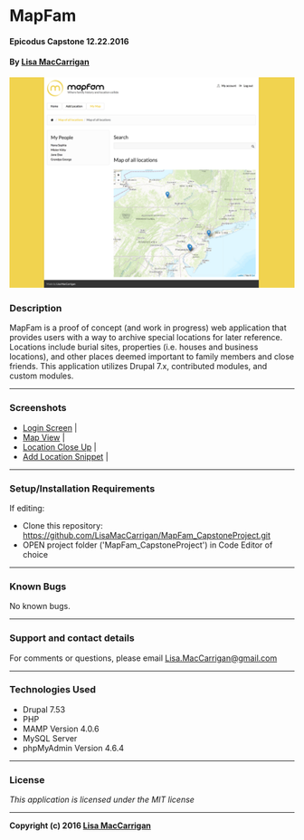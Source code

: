 # **MapFam**

#### Epicodus Capstone 12.22.2016

#### By [Lisa MacCarrigan](https://github.com/lisamaccarrigan)

![screenshot of project main page](sites/all/themes/insha/img/web-app.png)

### **Description**

MapFam is a proof of concept (and work in progress) web application that provides users with a way to archive special locations for later reference. Locations include burial sites, properties (i.e. houses and business locations), and other places deemed important to family members and close friends. This application utilizes Drupal 7.x, contributed modules, and custom modules.

----
### **Screenshots**

* [Login Screen](sites/all/themes/insha/img/login.png) |
* [Map View](sites/all/themes/insha/img/map.png) |
* [Location Close Up](sites/all/themes/insha/img/burialsite.png) |
* [Add Location Snippet](sites/all/themes/insha/img/addlocationsnippet.png) |

----
### **Setup/Installation Requirements**

If editing:
* Clone this repository: https://github.com/LisaMacCarrigan/MapFam_CapstoneProject.git
* OPEN project folder ('MapFam_CapstoneProject') in Code Editor of choice

----

### **Known Bugs**

No known bugs.

----
### **Support and contact details**

For comments or questions, please email Lisa.MacCarrigan@gmail.com

----
### **Technologies Used**

* Drupal 7.53
* PHP
* MAMP Version 4.0.6
* MySQL Server
* phpMyAdmin Version 4.6.4

----
### **License**

*This application is licensed under the MIT license*

----
**Copyright (c) 2016 [Lisa MacCarrigan](https://github.com/lisamaccarrigan)**
